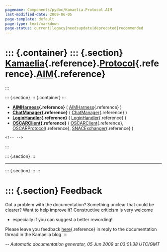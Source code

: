 ```yaml
---
pagename: Components/pydoc/Kamaelia.Protocol.AIM
last-modified-date: 2009-06-05
page-template: default
page-type: text/markdown
page-status: current|legacy|needsupdate|deprecated|recommended
---
```

::: {.container}
::: {.section}
[Kamaelia](/Components/pydoc/Kamaelia.html){.reference}.[Protocol](/Components/pydoc/Kamaelia.Protocol.html){.reference}.[AIM](/Components/pydoc/Kamaelia.Protocol.AIM.html){.reference}
========================================================================================================================================================================================
:::

::: {.section}
::: {.container}
:::

-   **[AIMHarness](/Components/pydoc/Kamaelia.Protocol.AIM.AIMHarness.html){.reference}**
    (
    [AIMHarness](/Components/pydoc/Kamaelia.Protocol.AIM.AIMHarness.AIMHarness.html){.reference}
    )
-   **[ChatManager](/Components/pydoc/Kamaelia.Protocol.AIM.ChatManager.html){.reference}**
    (
    [ChatManager](/Components/pydoc/Kamaelia.Protocol.AIM.ChatManager.ChatManager.html){.reference}
    )
-   **[LoginHandler](/Components/pydoc/Kamaelia.Protocol.AIM.LoginHandler.html){.reference}**
    (
    [LoginHandler](/Components/pydoc/Kamaelia.Protocol.AIM.LoginHandler.LoginHandler.html){.reference}
    )
-   **[OSCARClient](/Components/pydoc/Kamaelia.Protocol.AIM.OSCARClient.html){.reference}**
    (
    [OSCARClient](/Components/pydoc/Kamaelia.Protocol.AIM.OSCARClient.OSCARClient.html){.reference},
    [OSCARProtocol](/Components/pydoc/Kamaelia.Protocol.AIM.OSCARClient.OSCARProtocol.html){.reference},
    [SNACExchanger](/Components/pydoc/Kamaelia.Protocol.AIM.OSCARClient.SNACExchanger.html){.reference}
    )

```{=html}
<!-- -->
```
:::

::: {.section}
:::

------------------------------------------------------------------------

::: {.section}
:::
:::

::: {.section}
Feedback
========

Got a problem with the documentation? Something unclear that could be
clearer? Want to help improve it? Constructive criticism is very welcome
- especially if you can suggest a better rewording!

Please leave you feedback
[here](../../../cgi-bin/blog/blog.cgi?rm=viewpost&nodeid=1142023701){.reference}
in reply to the documentation thread in the Kamaelia blog.
:::

*\-- Automatic documentation generator, 05 Jun 2009 at 03:01:38 UTC/GMT*
